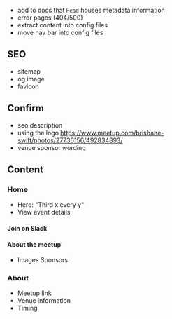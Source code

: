 - add to docs that `Head` houses metadata information
- error pages (404/500)
- extract content into config files
- move nav bar into config files

## SEO

- sitemap
- og image
- favicon

## Confirm

- seo description
- using the logo https://www.meetup.com/brisbane-swift/photos/27736156/492834893/
- venue sponsor wording

## Content

### Home

- Hero: "Third x every y"
- View event details

#### Join on Slack

#### About the meetup

- Images
  Sponsors

### About

- Meetup link
- Venue information
- Timing
